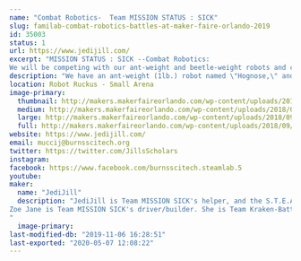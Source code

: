 ```yaml
---
name: "Combat Robotics-  Team MISSION STATUS : SICK"
slug: familab-combat-robotics-battles-at-maker-faire-orlando-2019
id: 35003
status: 1
url: https://www.jedijill.com/
excerpt: "MISSION STATUS : SICK --Combat Robotics:
We will be competing with our ant-weight and beetle-weight robots and cheering like crazy for every competitor there!"
description: "We have an ant-weight (1lb.) robot named \"Hognose,\" and a beetle-weight (3 lb.) robot named \"Ptarmegeddon.\""
location: Robot Ruckus - Small Arena
image-primary:
  thumbnail: http://makers.makerfaireorlando.com/wp-content/uploads/2018/09/20180925_125621-2-150x150.jpg
  medium: http://makers.makerfaireorlando.com/wp-content/uploads/2018/09/20180925_125621-2-300x169.jpg
  large: http://makers.makerfaireorlando.com/wp-content/uploads/2018/09/20180925_125621-2-1024x576.jpg
  full: http://makers.makerfaireorlando.com/wp-content/uploads/2018/09/20180925_125621-2.jpg
website: https://www.jedijill.com/
email: muccij@burnsscitech.org
twitter: https://twitter.com/JillsScholars
instagram: 
facebook: https://www.facebook.com/burnsscitech.steamlab.5
youtube: 
maker:
  name: "JediJill"
  description: "JediJill is Team MISSION SICK's helper, and the S.T.E.A.M. Director for Burns Science and Technology Charter School. She is a Super Silly Scholar and a robot fabricator on Team Kraken-BattleBots.
Zoe Jane is Team MISSION SICK's driver/builder. She is Team Kraken-BattleBot's graphic designer and is also a robot fabricator, as well as a future dentist!
"
  image-primary: 
last-modified-db: "2019-11-06 16:28:51"
last-exported: "2020-05-07 12:08:22"
---
```

